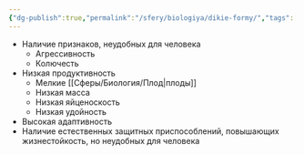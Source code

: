 ```yaml
---
{"dg-publish":true,"permalink":"/sfery/biologiya/dikie-formy/","tags":["Генетика"]}
---
```


- Наличие признаков, неудобных для человека 
	- Агрессивность
	- Колючесть 
- Низкая продуктивность 
	- Мелкие [[Сферы/Биология/Плод\|плоды]]
	- Низкая масса
	- Низкая яйценоскость 
	- Низкая удойность
- Высокая адаптивность
- Наличие естественных защитных приспособлений, повышающих жизнестойкость, но неудобных для человека 